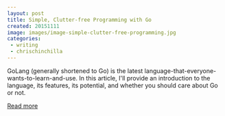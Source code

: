 ```yaml
---
layout: post
title: Simple, Clutter-free Programming with Go
created: 20151111
image: images/image-simple-clutter-free-programming.jpg
categories:
 - writing
 - chrischinchilla
---
```


GoLang (generally shortened to Go) is the latest language-that-everyone-wants-to-learn-and-use. In this article, I'll provide an introduction to the language, its features, its potential, and whether you should care about Go or not.

[Read more](https://www.sitepoint.com/simple-clutter-free-programming-with-go/)